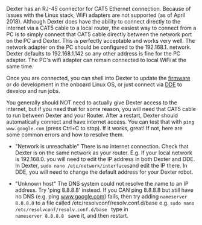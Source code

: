 Dexter has an RJ-45 connector for CAT5 Ethernet connection. Because of issues with the Linux stack, WiFi adapters are not supported (as of April 2018). Although Dexter does have the ability to connect directly to the internet via a CAT5 cable to a local router, the easiest way to connect from a PC is to simply connect that CAT5 cable directly between the network port on the PC and Dexter. This is perfectly acceptable and works very well. The network adapter on the PC should be configured to the 192.168.1. network. Dexter defaults to 192.168.1.142 so any other address is fine for the PC adapter. The PC's wifi adapter can remain connected to local WiFi at the same time. 

Once you are connected, you can shell into Dexter to update the [firmware](Firmware) or do development in the onboard Linux OS, or just connect via [DDE](DDE) to develop and run jobs. 

You generally should NOT need to actually give Dexter access to the internet, but if you need that for some reason, you will need that CAT5 cable to run between Dexter and your Router. After a restart, Dexter should automatically connect and have internet access. You can test that with `ping www.google.com` (press Ctrl+C to stop). If it works, great! If not, here are some common errors and how to resolve them.

- "Network is unreachable" There is no internet connection. Check that Dexter is on the same network as your router. E.g. If your local network is 192.168.0. you will need to edit the IP address in both Dexter and DDE. In Dexter, `sudo nano /etc/network/interfaces`and edit the IP there. In DDE, you will need to change the default address for your Dexter robot. 

- "Unknown host" The DNS system could not resolve the name to an IP address. Try 'ping 8.8.8.8' instead. If you CAN ping 8.8.8.8 but still have no DNS (e.g. ping www.google.com) fails, then try adding 
`nameserver 8.8.8.8`
to a file called  /etc/resolvconf/resolv.conf.d/base
e.g.
`sudo nano  /etc/resolvconf/resolv.conf.d/base `
type in   
`nameserver 8.8.8.8 `
save it, and then restart.   